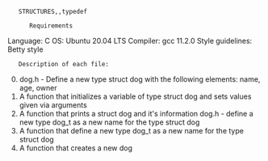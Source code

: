        STRUCTURES,,typedef

          Requirements

Language: C OS: Ubuntu 20.04 LTS Compiler: gcc 11.2.0 Style guidelines: Betty style

       Description of each file:
0. dog.h - Define a new type struct dog with the following elements: name, age, owner
1. A function that initializes a variable of type struct dog and sets values given via arguments
2. A function that prints a struct dog and it's information dog.h - define a new type dog_t as a new name for the type struct dog
3. A function that define a new type dog_t as a new name for the type struct dog
4. A function that creates a new dog 
